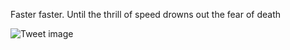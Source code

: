 Faster faster. Until the thrill of speed drowns out the fear of death


![Tweet image](/asset/crosspoast/GollfxvXIAAkyvE.jpg)

